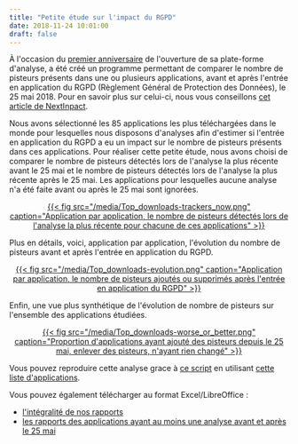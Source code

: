 ```yaml
---
title: "Petite étude sur l'impact du RGPD"
date: 2018-11-24 10:01:00
draft: false
---
```


À l'occasion du [premier anniversaire](https://exodus-privacy.eu.org/post/anniversaire/) de l'ouverture de sa plate-forme d'analyse, a été créé un programme permettant de comparer le nombre de pisteurs présents dans une ou plusieurs applications, avant et après l'entrée en application du RGPD (Règlement Général de Protection des Données), le 25 mai 2018. Pour en savoir plus sur celui-ci, nous vous conseillons [cet article de NextInpact](https://www.nextinpact.com/news/106135-le-rgpd-explique-ligne-par-ligne-articles-1-a-23.html).

Nous avons sélectionné les 85 applications les plus téléchargées dans le monde pour lesquelles nous disposons d'analyses afin d'estimer si l'entrée en application du RGPD a eu un impact sur le nombre de pisteurs présents dans ces applications. Pour réaliser cette petite étude, nous avons choisi de comparer le nombre de pisteurs détectés lors de l'analyse la plus récente avant le 25 mai et le nombre de pisteurs détectés lors de l'analyse la plus récente après le 25 mai. Les applications pour lesquelles aucune analyse n'a été faite avant ou après le 25 mai sont ignorées.

<center>
<a href="/media/Top_downloads-trackers_now.png">
{{< fig src="/media/Top_downloads-trackers_now.png" caption="Application par application, le nombre de pisteurs détectés lors de l'analyse la plus récente pour chacune de ces applications" >}}
</a>
</center> 

Plus en détails, voici, application par application, l'évolution du nombre de pisteurs avant et après l'entrée en application du RGPD.

<center>
<a href="/media/Top_downloads-evolution.png">
{{< fig src="/media/Top_downloads-evolution.png" caption="Application par application, le nombre de pisteurs ajoutés ou supprimés après l'entrée en application du RGPD" >}}
</a>
</center> 

Enfin, une vue plus synthétique de l'évolution de nombre de pisteurs sur l'ensemble des applications étudiées.
<center>
<a href="/media/Top_downloads-worse_or_better.png">
{{< fig src="/media/Top_downloads-worse_or_better.png" caption="Proportion d'applications ayant ajouté des pisteurs depuis le 25 mai, enlever des pisteurs, n'ayant rien changé" >}}
</a>
</center> 

Vous pouvez reproduire cette analyse grace à [ce script](https://github.com/Exodus-Privacy/post-gdpr-stats) en utilisant [cette liste d'applications](/media/top_dl.txt).

Vous pouvez également télécharger au format Excel/LibreOffice :

* [l'intégralité de nos rapports](/media/exodus_export_20181121.csv)
* [les rapports des applications ayant au moins une analyse avant et après le 25 mai](/media/exodus_export_20181121_only_pre-post_gdpr.csv)